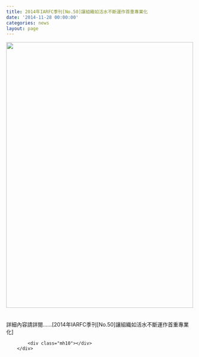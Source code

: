 ```yaml
---
title: 2014年IARFC季刊[No.50]讓組織如活水不斷運作首重專業化
date: '2014-11-28 00:00:00'
categories: news
layout: page
---
```


<div class="text">
			<div>
	<img alt="" src="http://www.leishan.com.tw/UserFiles/images/%E7%A3%8A%E5%B1%B1%E6%96%B0%E8%81%9E/%E7%A3%8A%E5%B1%B1%E9%9B%9C%E8%AA%8C/2014%E5%B9%B4IARFC%E5%AD%A3%E5%88%8A%5BNo.50%5D%E8%AE%93%E7%B5%84%E7%B9%94%E5%A6%82%E6%B4%BB%E6%B0%B4%E4%B8%8D%E6%96%B7%E9%81%8B%E4%BD%9C%E9%A6%96%E9%87%8D%E5%B0%88%E6%A5%AD%E5%8C%96P.15.jpg" style="width: 500px; height: 711px;"></div>
<div>
	&nbsp;</div>
<div>
	&nbsp;</div>
<div>
	詳細內容請詳閱......[2014年IARFC季刊[No.50]讓組織如活水不斷運作首重專業化]</div>

			<div class="mh10"></div>
		</div>